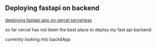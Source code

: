 ## Deploying fastapi on backend

[deploying fastapi app on vercel serverless](https://dev.to/abdadeel/deploying-fastapi-app-on-vercel-serverless-18b1)

so far vercel has not been the best place to deploy my fast api backend

currently looking into back4App